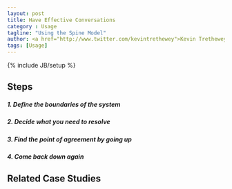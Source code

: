 ```yaml
---
layout: post
title: Have Effective Conversations
category : Usage
tagline: "Using the Spine Model"
author: <a href="http://www.twitter.com/kevintrethewey">Kevin Trethewey</a>
tags: [Usage]
---
```

{% include JB/setup %}

## Steps

##### 1. Define the boundaries of the system

#####  2. Decide what you need to resolve

#####  3. Find the point of agreement by going up 

#####  4. Come back down again

## Related Case Studies 
